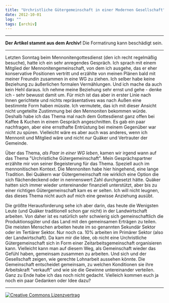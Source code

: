 ```yaml
---
title: "Urchristliche Gütergemeinschaft in einer Modernen Gesellschaft"
date: 2012-10-01
log: ""
tags: [archiv]
---
```

<hr><b>Der Artikel stammt aus dem Archiv!</b> Die Formatirung kann beschädigt sein.<hr>
<p>Letzten Sonntag beim Mennonitengottesdienst (den ich recht regelmäßig besuche), hatte ich ein sehr anregendes Gespräch. Ich sprach mit einem Mitglied der Mennonitengemeinschaft, von dem ich ausgehe, das er eher konservative Positionen vertritt und erzählte von meinen Plänen bald mit meiner Freundin zusammen in eine WG zu ziehen. Ich selber habe keine Beziehung zu äußerlichen formalen Vermählungen. Und ich mache da auch kein Hehl daraus. Ich nehme meine Beziehung sehr ernst und gehe - denke ich - sehr bewusst damit um. Für mich ist das aber in erster Linie nach Innen gerichtete und nichts repräsentatives was nach Außen eine bestimmte Form haben müsste. Ich vermutete, das ich mit dieser Ansicht nicht ungeteilte Zustimmung bei den Mennoniten bekommen würde. Deshalb habe ich das Thema mal nach dem Gottesdienst ganz offen bei Kaffee & Kuchen in einem Gespräch angeschnitten. Es gab ein paar nachfragen, aber eine ernsthafte Entrüstung bei meinem Gegenüber war nicht zu spüren. Vielleicht wäre es aber auch was anderes, wenn ich Mennonit und Mitglied wäre und nicht <i>nur</i> Quäker und Vertrauter der Gemeinde.</p>

<p>Über das Thema, <i>als Paar in einer WG leben</i>, kamen wir irgend wann auf das Thema "Urchristliche Gütergemeinschaft". Mein Gesprächspartner erzählte mir von seiner Begeisterung für das Thema. Speziell auch im mennonitischen Kontext. Die Mennoniten habe hier hingehend, eine lange Tradition. Bei Quäkern war Gütergemeinschaft nie wirklich eine Option die sich flächendeckend oder in nennenswert Zahl durchgesetzt hätte. Quäker hatten sich immer wieder untereinander finanziell unterstützt, aber bis zu einer richtigen Gütergemeinschaft kam es er selten. Ich will nicht leugnen, das dieses Thema nicht auch auf mich eine gewisse Anziehung ausübt.</p>

<p>Die größte Herausforderung sehe ich aber darin, das heute die Wenigsten Leute (und Quäker traditionell schon gar nicht) in der Landwirtschaft arbeiten. Von daher ist es natürlich sehr schwierig sich gemeinschaftlich die Produktionsgüter und das Land mit den gemeinsamen Erträgen zu teilen. Die meisten Menschen arbeiten heute im so genannten Sekundär Sektor oder im Tertiärer Sektor. Nur noch ca. 10% arbeiten im Primärer Sektor (also der Landwirtschaft). Da kam mir die Idee, ob nicht eine Urchristliche Gütergemeinschaft sich in Form einer Zeitarbeitsgemeinschaft organisieren kann. Vielleicht kann man auf diesem Weg, als Gemeinschaft wieder das Gefühl haben, gemeinsam zusammen zu arbeiten. Und sich und der Gesellschaft zeigen, wie gerechte Lohnarbeit aussehen könnte. Die Gemeinschaft entscheidet gemeinsam, zu welchen Konditionen sie ihre Arbeitskraft "verkauft" und wie sie die Gewinne untereinander verteilen. Ganz zu Ende habe ich das noch nicht gedacht. Vielleich kommen euch ja noch ein paar Gedanken oder Idee dazu?</p>



<hr>
<a rel="license" href="http://creativecommons.org/licenses/by-sa/3.0/"><img alt="Creative Commons Lizenzvertrag" style="border-width:0" src="http://i.creativecommons.org/l/by-sa/3.0/88x31.png" /></a>
